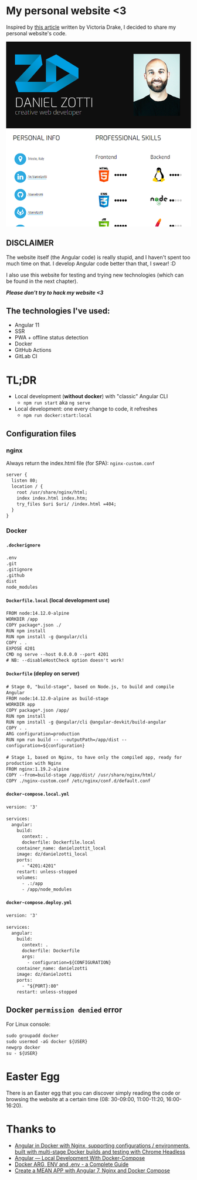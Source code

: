 # My personal website <3

Inspired by [this article](https://dev.to/victoria/be-brave-and-build-in-public-5afg) written by Victoria Drake, I decided to share my personal website's code.

![Website preview](https://raw.githubusercontent.com/danielzotti/me.danielzotti.it/master/daniel-zotti-website-preview.png)

## DISCLAIMER

The website itself (the Angular code) is really stupid, and I haven't spent too much time on that. I develop Angular code better than that, I swear! :D

I also use this website for testing and trying new technologies (which can be found in the next chapter).

***Please don't try to hack my website <3***

## The technologies I've used:

- Angular 11
- SSR
- PWA + offline status detection
- Docker
- GitHub Actions
- GitLab CI

# TL;DR

- Local development (**without docker**) with "classic" Angular CLI
  - `npm run start` aka `ng serve`
- Local development: one every change to code, it refreshes
  - `npm run docker:start:local`

## Configuration files

### nginx

Always return the index.html file (for SPA): `nginx-custom.conf`

```
server {
  listen 80;
  location / {
    root /usr/share/nginx/html;
    index index.html index.htm;
    try_files $uri $uri/ /index.html =404;
  }
}
```

### Docker

#### `.dockerignore`

```
.env
.git
.gitignore
.github
dist
node_modules
```

#### `Dockerfile.local` (local development use)

```
FROM node:14.12.0-alpine
WORKDIR /app
COPY package*.json ./
RUN npm install
RUN npm install -g @angular/cli
COPY . .
EXPOSE 4201
CMD ng serve --host 0.0.0.0 --port 4201
# NB: --disableHostCheck option doesn't work!
```

#### `Dockerfile` (deploy on server)

```
# Stage 0, "build-stage", based on Node.js, to build and compile Angular
FROM node:14.12.0-alpine as build-stage
WORKDIR app
COPY package*.json /app/
RUN npm install
RUN npm install -g @angular/cli @angular-devkit/build-angular
COPY . .
ARG configuration=production
RUN npm run build -- --outputPath=/app/dist --configuration=${configuration}

# Stage 1, based on Nginx, to have only the compiled app, ready for production with Nginx
FROM nginx:1.19.2-alpine
COPY --from=build-stage /app/dist/ /usr/share/nginx/html/
COPY ./nginx-custom.conf /etc/nginx/conf.d/default.conf
```

#### `docker-compose.local.yml`

```
version: '3'

services:
  angular:
    build:
      context: .
      dockerfile: Dockerfile.local
    container_name: danielzottit_local
    image: dz/danielzotti_local
    ports:
      - "4201:4201"
    restart: unless-stopped
    volumes:
      - .:/app
      - /app/node_modules
```

#### `docker-compose.deploy.yml`

```
version: '3'

services:
  angular:
    build:
      context: .
      dockerfile: Dockerfile
      args:
        - configuration=${CONFIGURATION}
    container_name: danielzotti
    image: dz/danielzotti
    ports:
      - "${PORT}:80"
    restart: unless-stopped
```

## Docker `permission denied` error

For Linux console:

```
sudo groupadd docker
sudo usermod -aG docker ${USER}
newgrp docker
su - ${USER}
```

# Easter Egg

There is an Easter egg that you can discover simply reading the code or browsing the website at a certain time (08:
30-09:00, 11:00-11:20, 16:00-16:20).

# Thanks to

- [Angular in Docker with Nginx, supporting configurations / environments, built with multi-stage Docker builds and testing with Chrome Headless](https://medium.com/@tiangolo/angular-in-docker-with-nginx-supporting-environments-built-with-multi-stage-docker-builds-bb9f1724e984)
- [Angular — Local Development With Docker-Compose](https://medium.com/bb-tutorials-and-thoughts/angular-local-development-with-docker-compose-13719b998e424)
- [Docker ARG, ENV and .env - a Complete Guide](https://vsupalov.com/docker-arg-env-variable-guide)
- [Create a MEAN APP with Angular 7, Nginx and Docker Compose](https://www.linkedin.com/pulse/create-mean-app-angular-7-nginx-docker-compose-radhouen-assakra/)
